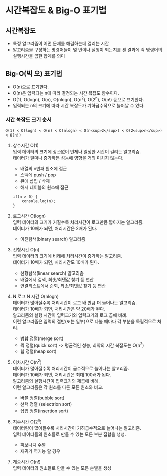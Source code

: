 # 시간복잡도 & Big-O 표기법

## 시간복잡도

- 특정 알고리즘이 어떤 문제를 해결하는데 걸리는 시간
- 알고리즘을 구성하는 명령어들이 몇 번이나 실행이 되는지를 센 결과에 각 명령어의 실행시간을 곱한 합계를 의미

## Big-O(빅 오) 표기법

- O(n)으로 표기한다.
- O(n)은 입력되는 n에 따라 결정되는 시간 복잡도 함수이다.
- O(1), O(logn), O(n), O(nlogn), O(n<sup>2</sup>), O(2<sup>n</sup>), O(n!) 등으로 표기한다.
- 입력되는 n의 크기에 따라 시간 복잡도가 기하급수적으로 늘어날 수 있다.

### 시간 복잡도 크기 순서

```
O(1) < O(logn) < O(n) < O(nlogn) < O(n<sup>2</sup>) < O(2<sup>n</sup>) < O(n!)
```

1. 상수시간 O(1) <br>
   입력 데이터의 크기에 상관없이 언제나 일정한 시간이 걸리는 알고리즘. <br>
   데이터가 얼마나 증가하든 성능에 영향을 거의 미치지 않는다. <br>

   - 배열의 n번째 원소에 접근
   - 스택에 push / pop
   - 큐에 삽입 / 삭제
   - 해시 테이블의 원소에 접근

   ```
   if(n > 0) {
       console.log(n);
   }
   ```

2. 로그시간 O(logn) <br>
   입력 데이터의 크기가 커질수록 처리시간이 로그만큼 짧아지는 알고리즘.<br>
   데이터가 10배가 되면, 처리시간은 2배가 된다.

   - 이진탐색(binary search) 알고리즘

3. 선형시간 O(n) <br>
   입력 데이터의 크기에 비례해 처리시간이 증가하는 알고리즘.<br>
   데이터가 10배가 되면, 처리시간도 10배가 된다. <br>

   - 선형탐색(linear search) 알고리즘
   - 배열에서 검색, 최솟/최댓값 찾기 등 연산
   - 연결리스트에서 순회, 최솟/최댓값 찾기 등 연산

4. N 로그 N 시간 O(nlogn) <br>
   데이터가 많아질수록 처리시간이 로그 배 만큼 더 늘어나는 알고리즘.<br>
   데이터가 10배가 되면, 처리시간은 약 20배가 된다. <br>
   알고리즘의 실행 시간이 입력크기와 입력크기의 로그 곱에 비례. <br>
   이런 알고리즘은 입력의 절반(또는 일부)으로 나눌 때마다 각 부분을 독립적으로 처리. <br>

   - 병합 정렬(merge sort)
   - 퀵 정렬(quick sort) -> 평균적인 성능, 최악의 시간 복잡도는 O(n<sup>2</sup>)
   - 힙 정렬(heap sort)

5. 이차시간 O(n<sup>2</sup>) <br>
   데이터가 많아질수록 처리시간이 급수적으로 늘어나는 알고리즘. <br>
   데이터가 10배가 되면, 처리시간은 최대 100배가 된다. <br>
   알고리즘의 실행시간이 입력크기의 제곱에 비례. <br>
   이런 알고리즘은 각 원소를 다른 모든 원소와 비교. <br>

   - 버블 정렬(bubble sort)
   - 선택 정렬 (selectrion sort)
   - 삽입 정렬(insertion sort)

6. 지수시간 O(2<sup>n</sup>) <br>
   데이터량이 많아질수록 처리시간이 기하급수적으로 늘어나는 알고리즘. <br>
   입력 데이터들의 원소들로 만들 수 있는 모든 부분 집합을 생성. <br>

   - 피보나치 수열
   - 재귀가 역기능 할 경우

7. 계승시간 O(n!) <br>
   입력 데이터의 원소들로 만들 수 있는 모든 순열을 생성
